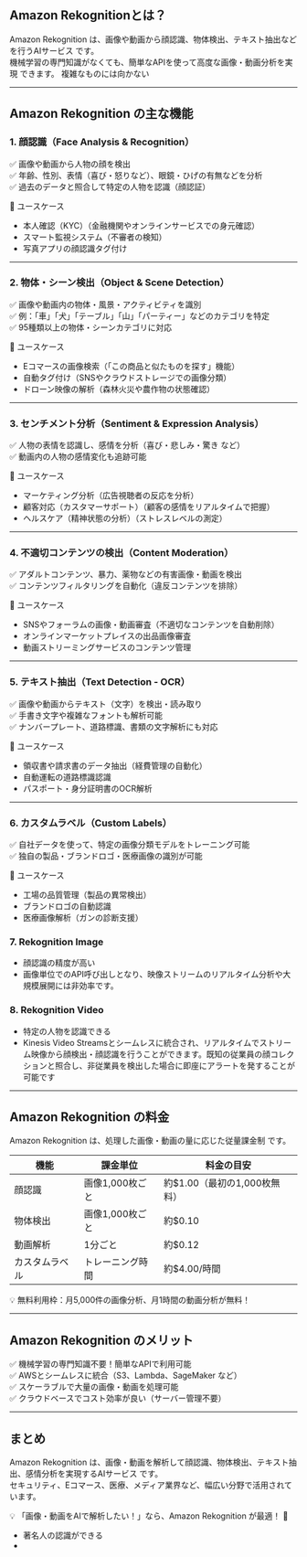 ## Amazon Rekognitionとは？
Amazon Rekognition は、画像や動画から顔認識、物体検出、テキスト抽出などを行うAIサービス です。  
機械学習の専門知識がなくても、簡単なAPIを使って高度な画像・動画分析を実現 できます。
複雑なものには向かない

---

## Amazon Rekognition の主な機能
### 1. 顔認識（Face Analysis & Recognition）
✅ 画像や動画から人物の顔を検出  
✅ 年齢、性別、表情（喜び・怒りなど）、眼鏡・ひげの有無などを分析  
✅ 過去のデータと照合して特定の人物を認識（顔認証）  

🔹 ユースケース
- 本人確認（KYC）（金融機関やオンラインサービスでの身元確認）
- スマート監視システム（不審者の検知）
- 写真アプリの顔認識タグ付け

---

### 2. 物体・シーン検出（Object & Scene Detection）
✅ 画像や動画内の物体・風景・アクティビティを識別  
✅ 例：「車」「犬」「テーブル」「山」「パーティー」などのカテゴリを特定  
✅ 95種類以上の物体・シーンカテゴリに対応  

🔹 ユースケース
- Eコマースの画像検索（「この商品と似たものを探す」機能）
- 自動タグ付け（SNSやクラウドストレージでの画像分類）
- ドローン映像の解析（森林火災や農作物の状態確認）

---

### 3. センチメント分析（Sentiment & Expression Analysis）
✅ 人物の表情を認識し、感情を分析（喜び・悲しみ・驚き など）  
✅ 動画内の人物の感情変化も追跡可能  

🔹 ユースケース
- マーケティング分析（広告視聴者の反応を分析）
- 顧客対応（カスタマーサポート）（顧客の感情をリアルタイムで把握）
- ヘルスケア（精神状態の分析）（ストレスレベルの測定）

---

### 4. 不適切コンテンツの検出（Content Moderation）
✅ アダルトコンテンツ、暴力、薬物などの有害画像・動画を検出  
✅ コンテンツフィルタリングを自動化（違反コンテンツを排除）  

🔹 ユースケース
- SNSやフォーラムの画像・動画審査（不適切なコンテンツを自動削除）
- オンラインマーケットプレイスの出品画像審査
- 動画ストリーミングサービスのコンテンツ管理

---

### 5. テキスト抽出（Text Detection - OCR）
✅ 画像や動画からテキスト（文字）を検出・読み取り  
✅ 手書き文字や複雑なフォントも解析可能  
✅ ナンバープレート、道路標識、書類の文字解析にも対応  

🔹 ユースケース
- 領収書や請求書のデータ抽出（経費管理の自動化）
- 自動運転の道路標識認識
- パスポート・身分証明書のOCR解析

---

### 6. カスタムラベル（Custom Labels）
✅ 自社データを使って、特定の画像分類モデルをトレーニング可能  
✅ 独自の製品・ブランドロゴ・医療画像の識別が可能  

🔹 ユースケース
- 工場の品質管理（製品の異常検出）
- ブランドロゴの自動認識
- 医療画像解析（ガンの診断支援）

### 7. Rekognition Image
- 顔認識の精度が高い
- 画像単位でのAPI呼び出しとなり、映像ストリームのリアルタイム分析や大規模展開には非効率です。

### 8. Rekognition Video
- 特定の人物を認識できる
- Kinesis Video Streamsとシームレスに統合され、リアルタイムでストリーム映像から顔検出・顔認識を行うことができます。既知の従業員の顔コレクションと照合し、非従業員を検出した場合に即座にアラートを発することが可能です

---

## Amazon Rekognition の料金
Amazon Rekognition は、処理した画像・動画の量に応じた従量課金制 です。

| 機能 | 課金単位 | 料金の目安 |
|------|--------|-----------|
| 顔認識 | 画像1,000枚ごと | 約$1.00（最初の1,000枚無料） |
| 物体検出 | 画像1,000枚ごと | 約$0.10 |
| 動画解析 | 1分ごと | 約$0.12 |
| カスタムラベル | トレーニング時間 | 約$4.00/時間 |

💡 無料利用枠：月5,000件の画像分析、月1時間の動画分析が無料！  

---

## Amazon Rekognition のメリット
✅ 機械学習の専門知識不要！簡単なAPIで利用可能  
✅ AWSとシームレスに統合（S3、Lambda、SageMaker など）  
✅ スケーラブルで大量の画像・動画を処理可能  
✅ クラウドベースでコスト効率が良い（サーバー管理不要）  

---

## まとめ
Amazon Rekognition は、画像・動画を解析して顔認識、物体検出、テキスト抽出、感情分析を実現するAIサービス です。  
セキュリティ、Eコマース、医療、メディア業界など、幅広い分野で活用されています。

💡 「画像・動画をAIで解析したい！」なら、Amazon Rekognition が最適！ 🚀

- 著名人の認識ができる
- 